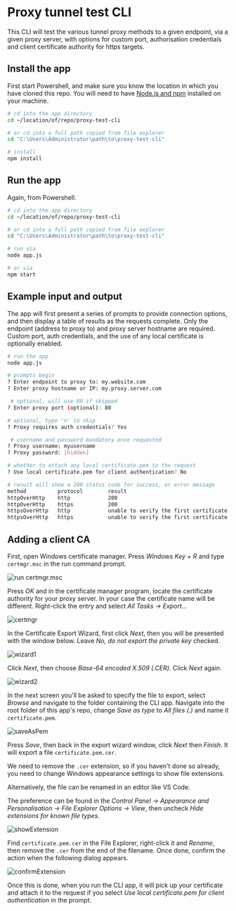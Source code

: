 # Proxy tunnel test CLI

This CLI will test the various tunnel proxy methods to a given endpoint, via a given proxy server, with options for custom port, authorisation credentials and client certificate authority for https targets.

## Install the app

First start Powershell, and make sure you know the location in which you have cloned this repo. You will need to have [Node.js and npm](https://nodejs.org/en/) installed on your machine.

```bash
# cd into the app directory
cd ~/location/of/repo/proxy-test-cli

# or cd into a full path copied from file explorer
cd "C:\Users\Administrator\path\to\proxy-test-cli"

# install
npm install
```

## Run the app

Again, from Powershell.

```bash
# cd into the app directory
cd ~/location/of/repo/proxy-test-cli

# or cd into a full path copied from file explorer
cd "C:\Users\Administrator\path\to\proxy-test-cli"

# run via
node app.js

# or via
npm start
```

## Example input and output

The app will first present a series of prompts to provide connection options, and then display a table of results as the requests complete. Only the endpoint (address to proxy to) and proxy server hostname are required. Custom port, auth credentials, and the use of any local certificate is optionally enabled.

```bash
# run the app
node app.js

# prompts begin
? Enter endpoint to proxy to: my.website.com
? Enter proxy hostname or IP: my.proxy.server.com

 # optional, will use 80 if skipped
? Enter proxy port (optional): 80

# optional, type 'n' to skip
? Proxy requires auth credentials? Yes

 # username and password mandatory once requested
? Proxy username: myusername
? Proxy password: [hidden]

# whether to attach any local certificate.pem to the request
? Use local certificate.pem for client authentication? No

# result will show a 200 status code for success, or error message
method          protocol        result
httpOverHttp    http            200
httpOverHttp    https           200
httpsOverHttp   http            unable to verify the first certificate
httpsOverHttp   https           unable to verify the first certificate
```

## Adding a client CA

First, open Windows certificate manager. Press _Windows Key + R_ and type `certmgr.msc` in the run command prompt.

![run certmgr.msc](/docs/assets/run_certmgr.png)

Press _OK_ and in the certificate manager program, locate the certificate authority for your proxy server. In your case the certificate name will be different. Right-click the entry and select _All Tasks -> Export..._

![certmgr](/docs/assets/certmgr.png)

In the Certificate Export Wizard, first click _Next_, then you will be presented with the window below. Leave _No, do not export the private key_ checked.

![wizard1](/docs/assets/wizard1.png)

Click _Next_, then choose _Base-64 encoded X.509 (.CER)_. Click _Next_ again.

![wizard2](/docs/assets/wizard2.png)

In the next screen you'll be asked to specify the file to export, select _Browse_ and navigate to the folder containing the CLI app. Navigate into the root folder of this app's repo, change _Save as type_ to _All files (*.*)_ and name it `certificate.pem`.

![saveAsPem](/docs/assets/saveAsPEM.png)

Press _Save_, then back in the export wizard window, click _Next_ then _Finish_. It will export a file `certificate.pem.cer`.

We need to remove the `.cer` extension, so if you haven't done so already, you need to change Windows appearance settings to show file extensions.

Alternatively, the file can be renamed in an editor like VS Code.

The preference can be found in the _Control Panel -> Appearance and Personalisation -> File Explorer Options -> View_, then uncheck _Hide extensions for known file types_.

![showExtension](/docs/assets/showExtension.png)

Find `certificate.pem.cer` in the File Explorer, right-click it and _Rename_, then remove the `.cer` from the end of the filename. Once done, confirm the action when the following dialog appears.

![confirmExtension](/docs/assets/confirmExtension.png)

Once this is done, when you run the CLI app, it will pick up your certificate and attach it to the request if you select _Use local certificate.pem for client authentication_ in the prompt.
